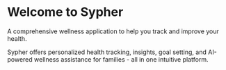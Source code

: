 
# Welcome to Sypher

A comprehensive wellness application to help you track and improve your health.

Sypher offers personalized health tracking, insights, goal setting, and AI-powered wellness assistance for families - all in one intuitive platform.
